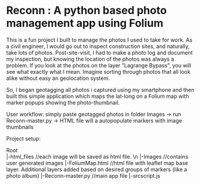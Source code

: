 
# Reconn : A python based photo management app using Folium 
This is a fun project I built to manage the photos I used to take for work. As a civil engineer, I would go out to inspect construction sites, and naturally, take lots of photos.
Post-site-visit, I had to make a photo log and document my inspection, but knowing the location of the photos was always a problem. 
If you look at the photos on the layer "Lagrange Bypass", you will see what exactly what I mean. Imagine sorting through photos that all look alike without easy an geolocation system. 

So, I began geotagging all photos i captured using my smartphone and then built this simple application which maps the lat-long on a Folium map with marker popups showing the photo-thumbnail.   

User workflow: simply paste geotagged photos in folder Images -> run Reconn-master.py -> HTML file will a autopopulate markers with image thumbnails

Project setup: 

Root <br>
|-html_files //each image will be saved as html file. \n
|-Images //contains user generated images
|-FoliumMap.html //html file with leaflet map base layer. Additional layers added based on desired groups of markers (like a photo album) 
|-Reconn-master.py //main app file
|-srcscript.js
